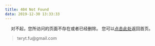 ```yaml
---
title: 404 Not Found
data: 2019-12-30 13:33:33
---
```



<center>
对不起，您所访问的页面不存在或者已经删除。
您可以<a href="https://teryt-fu.github.io">点击此处</a>返回首页。
</center>

<blockquote class="blockquote-center">
	teryt.fu@gmail.com
</blockquote>
